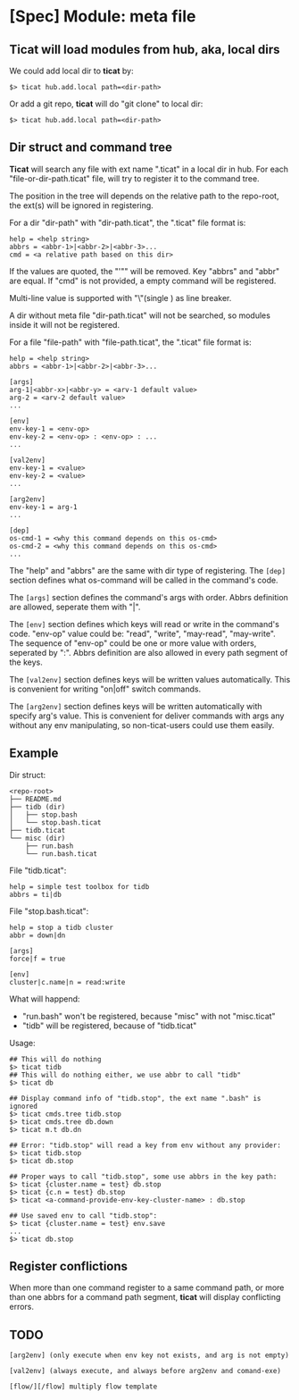 # [Spec] Module: meta file

## Ticat will load modules from hub, aka, local dirs
We could add local dir to **ticat** by:
```
$> ticat hub.add.local path=<dir-path>
```
Or add a git repo, **ticat** will do "git clone" to local dir:
```
$> ticat hub.add.local path=<dir-path>
```

## Dir struct and command tree
**Ticat** will search any file with ext name ".ticat" in a local dir in hub.
For each "file-or-dir-path.ticat" file, will try to register it to the command tree.

The position in the tree will depends on the relative path to the repo-root,
the ext(s) will be ignored in registering.

For a dir "dir-path" with "dir-path.ticat", the ".ticat" file format is:
```
help = <help string>
abbrs = <abbr-1>|<abbr-2>|<abbr-3>...
cmd = <a relative path based on this dir>
```
If the values are quoted, the "'\"" will be removed.
Key "abbrs" and "abbr" are equal.
If "cmd" is not provided, a empty command will be registered.

Multi-line value is supported with "\\"(single \) as line breaker.

A dir without meta file "dir-path.ticat" will not be searched,
so modules inside it will not be registered.

For a file "file-path" with "file-path.ticat", the ".ticat" file format is:
```
help = <help string>
abbrs = <abbr-1>|<abbr-2>|<abbr-3>...

[args]
arg-1|<abbr-x>|<abbr-y> = <arv-1 default value>
arg-2 = <arv-2 default value>
...

[env]
env-key-1 = <env-op>
env-key-2 = <env-op> : <env-op> : ...
...

[val2env]
env-key-1 = <value>
env-key-2 = <value>
...

[arg2env]
env-key-1 = arg-1
...

[dep]
os-cmd-1 = <why this command depends on this os-cmd>
os-cmd-2 = <why this command depends on this os-cmd>
...
```
The "help" and "abbrs" are the same with dir type of registering.
The `[dep]` section defines what os-command will be called in the command's code.

The `[args]` section defines the command's args with order.
Abbrs definition are allowed, seperate them with "|".

The `[env]` section defines which keys will read or write in the command's code.
"env-op" value could be: "read", "write", "may-read", "may-write".
The sequence of "env-op" could be one or more value with orders, seperated by ":".
Abbrs definition are also allowed in every path segment of the keys.

The `[val2env]` section defines keys will be written values automatically.
This is convenient for writing "on|off" switch commands.

The `[arg2env]` section defines keys will be written automatically with specify arg's value.
This is convenient for deliver commands with args any without any env manipulating,
so non-ticat-users could use them easily.

## Example
Dir struct:
```
<repo-root>
├── README.md
├── tidb (dir)
│   ├── stop.bash
│   └── stop.bash.ticat
├── tidb.ticat
└── misc (dir)
    ├── run.bash
    └── run.bash.ticat
```

File "tidb.ticat":
```
help = simple test toolbox for tidb
abbrs = ti|db
```

File "stop.bash.ticat":
```
help = stop a tidb cluster
abbr = down|dn

[args]
force|f = true

[env]
cluster|c.name|n = read:write
```

What will happend:
* "run.bash" won't be registered, because "misc" with not "misc.ticat"
* "tidb" will be registered, because of "tidb.ticat"

Usage:
```
## This will do nothing
$> ticat tidb
## This will do nothing either, we use abbr to call "tidb"
$> ticat db

## Display command info of "tidb.stop", the ext name ".bash" is ignored
$> ticat cmds.tree tidb.stop
$> ticat cmds.tree db.down
$> ticat m.t db.dn

## Error: "tidb.stop" will read a key from env without any provider:
$> ticat tidb.stop
$> ticat db.stop

## Proper ways to call "tidb.stop", some use abbrs in the key path:
$> ticat {cluster.name = test} db.stop
$> ticat {c.n = test} db.stop
$> ticat <a-command-provide-env-key-cluster-name> : db.stop

## Use saved env to call "tidb.stop":
$> ticat {cluster.name = test} env.save
...
$> ticat db.stop
```

## Register conflictions
When more than one command register to a same command path,
or more than one abbrs for a command path segment,
**ticat** will display conflicting errors.

## TODO
```
[arg2env] (only execute when env key not exists, and arg is not empty)

[val2env] (always execute, and always before arg2env and comand-exe)

[flow/][/flow] multiply flow template
```
